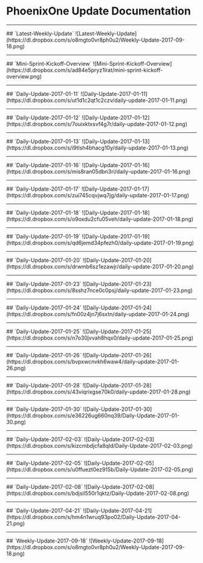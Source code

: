 # PhoenixOne Update Documentation

<hr>
## `Latest-Weekly-Update`
![Latest-Weekly-Update](https://dl.dropbox.com/s/o8mgto0vr8ph0u2/Weekly-Update-2017-09-18.png)

<hr>
## `Mini-Sprint-Kickoff-Overview`
![Mini-Sprint-Kickoff-Overview](https://dl.dropbox.com/s/ad84e5pryz1lrat/mini-sprint-kickoff-overview.png)

<hr>
## `Daily-Update-2017-01-11`
![Daily-Update-2017-01-11](https://dl.dropbox.com/s/ut1d1c2qt1c2czv/daily-update-2017-01-11.png)

<hr>  
## `Daily-Update-2017-01-12`
![Daily-Update-2017-01-12](https://dl.dropbox.com/s/7ouixktxsvf4g7r/daily-update-2017-01-12.png)

<hr>
## `Daily-Update-2017-01-13`
![Daily-Update-2017-01-13](https://dl.dropbox.com/s/i9tlsh4bhacg10y/daily-update-2017-01-13.png)

<hr>
## `Daily-Update-2017-01-16`
![Daily-Update-2017-01-16](https://dl.dropbox.com/s/mis8ran05dbn3ri/daily-update-2017-01-16.png)

<hr>
## `Daily-Update-2017-01-17`
![Daily-Update-2017-01-17](https://dl.dropbox.com/s/zui745cqvjwq7jg/daily-update-2017-01-17.png)

<hr>
## `Daily-Update-2017-01-18`
![Daily-Update-2017-01-18](https://dl.dropbox.com/s/o9oxdu2cfu05veh/daily-update-2017-01-18.png)

<hr>
## `Daily-Update-2017-01-19`
![Daily-Update-2017-01-19](https://dl.dropbox.com/s/qd6jemd34pfezh0/daily-update-2017-01-19.png)

<hr>
## `Daily-Update-2017-01-20`
![Daily-Update-2017-01-20](https://dl.dropbox.com/s/drwmb6sz1ezawjr/daily-update-2017-01-20.png)

<hr>
## `Daily-Update-2017-01-23`
![Daily-Update-2017-01-23](https://dl.dropbox.com/s/8sshz7nce0c0psj/daily-update-2017-01-23.png)

<hr>
## `Daily-Update-2017-01-24`
![Daily-Update-2017-01-24](https://dl.dropbox.com/s/fn00z4jn7j6sxtn/daily-update-2017-01-24.png)

<hr>
## `Daily-Update-2017-01-25`
![Daily-Update-2017-01-25](https://dl.dropbox.com/s/n7o30jvvah8hqx0/daily-update-2017-01-25.png)

<hr>
## `Daily-Update-2017-01-26`
![Daily-Update-2017-01-26](https://dl.dropbox.com/s/bvpxwcnvkh6waw4/daily-update-2017-01-26.png)

<hr>
## `Daily-Update-2017-01-28`
![Daily-Update-2017-01-28](https://dl.dropbox.com/s/43viqrixgse70k0/daily-update-2017-01-28.png)

<hr>
## `Daily-Update-2017-01-30`
![Daily-Update-2017-01-30](https://dl.dropbox.com/s/e36226ug660nq39/Daily-Update-2017-01-30.png)

<hr>
## `Daily-Update-2017-02-03`
![Daily-Update-2017-02-03](https://dl.dropbox.com/s/kizcmbdjcfa8qld/Daily-Update-2017-02-03.png)

<hr>
## `Daily-Update-2017-02-05`
![Daily-Update-2017-02-05](https://dl.dropbox.com/s/u0ffuezt0ez915b/Daily-Update-2017-02-05.png)

<hr>
## `Daily-Update-2017-02-08`
![Daily-Update-2017-02-08](https://dl.dropbox.com/s/bdjsil550r1qktz/Daily-Update-2017-02-08.png)

<hr>
## `Daily-Update-2017-04-21`
![Daily-Update-2017-04-21](https://dl.dropbox.com/s/hm4n1wruq93po02/Daily-Update-2017-04-21.png)

<hr>
## `Weekly-Update-2017-09-18`
![Weekly-Update-2017-09-18](https://dl.dropbox.com/s/o8mgto0vr8ph0u2/Weekly-Update-2017-09-18.png)
